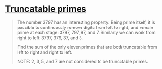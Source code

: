 # [Truncatable primes](https://projecteuler.net/problem=37)

> The number 3797 has an interesting property. Being prime itself, it is possible to continuously remove digits from left to right, and remain prime at each stage: 3797, 797, 97, and 7. Similarly we can work from right to left: 3797, 379, 37, and 3.
>
> Find the sum of the only eleven primes that are both truncatable from left to right and right to left.
>
> NOTE: 2, 3, 5, and 7 are not considered to be truncatable primes.
